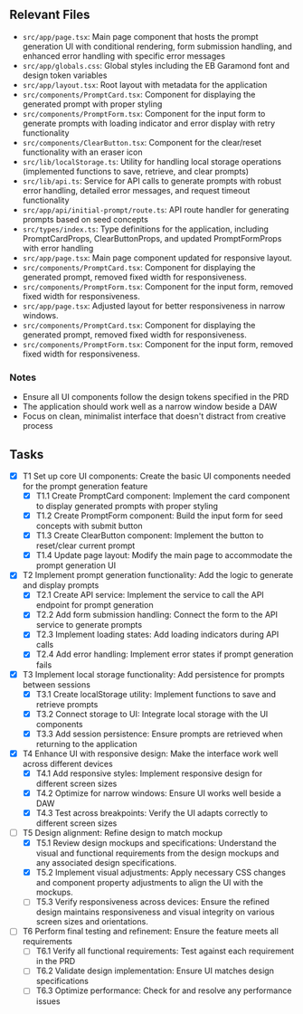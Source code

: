 ## Relevant Files

- `src/app/page.tsx`: Main page component that hosts the prompt generation UI with conditional rendering, form submission handling, and enhanced error handling with specific error messages
- `src/app/globals.css`: Global styles including the EB Garamond font and design token variables
- `src/app/layout.tsx`: Root layout with metadata for the application
- `src/components/PromptCard.tsx`: Component for displaying the generated prompt with proper styling
- `src/components/PromptForm.tsx`: Component for the input form to generate prompts with loading indicator and error display with retry functionality
- `src/components/ClearButton.tsx`: Component for the clear/reset functionality with an eraser icon
- `src/lib/localStorage.ts`: Utility for handling local storage operations (implemented functions to save, retrieve, and clear prompts)
- `src/lib/api.ts`: Service for API calls to generate prompts with robust error handling, detailed error messages, and request timeout functionality
- `src/app/api/initial-prompt/route.ts`: API route handler for generating prompts based on seed concepts
- `src/types/index.ts`: Type definitions for the application, including PromptCardProps, ClearButtonProps, and updated PromptFormProps with error handling
- `src/app/page.tsx`: Main page component updated for responsive layout.
- `src/components/PromptCard.tsx`: Component for displaying the generated prompt, removed fixed width for responsiveness.
- `src/components/PromptForm.tsx`: Component for the input form, removed fixed width for responsiveness.
- `src/app/page.tsx`: Adjusted layout for better responsiveness in narrow windows.
- `src/components/PromptCard.tsx`: Component for displaying the generated prompt, removed fixed width for responsiveness.
- `src/components/PromptForm.tsx`: Component for the input form, removed fixed width for responsiveness.

### Notes

- Ensure all UI components follow the design tokens specified in the PRD
- The application should work well as a narrow window beside a DAW
- Focus on clean, minimalist interface that doesn't distract from creative process

## Tasks

- [x] T1 Set up core UI components: Create the basic UI components needed for the prompt generation feature
  - [x] T1.1 Create PromptCard component: Implement the card component to display generated prompts with proper styling
  - [x] T1.2 Create PromptForm component: Build the input form for seed concepts with submit button
  - [x] T1.3 Create ClearButton component: Implement the button to reset/clear current prompt
  - [x] T1.4 Update page layout: Modify the main page to accommodate the prompt generation UI

- [x] T2 Implement prompt generation functionality: Add the logic to generate and display prompts
  - [x] T2.1 Create API service: Implement the service to call the API endpoint for prompt generation
  - [x] T2.2 Add form submission handling: Connect the form to the API service to generate prompts
  - [x] T2.3 Implement loading states: Add loading indicators during API calls
  - [x] T2.4 Add error handling: Implement error states if prompt generation fails

- [x] T3 Implement local storage functionality: Add persistence for prompts between sessions
  - [x] T3.1 Create localStorage utility: Implement functions to save and retrieve prompts
  - [x] T3.2 Connect storage to UI: Integrate local storage with the UI components
  - [x] T3.3 Add session persistence: Ensure prompts are retrieved when returning to the application

- [x] T4 Enhance UI with responsive design: Make the interface work well across different devices
  - [x] T4.1 Add responsive styles: Implement responsive design for different screen sizes
  - [x] T4.2 Optimize for narrow windows: Ensure UI works well beside a DAW
  - [x] T4.3 Test across breakpoints: Verify the UI adapts correctly to different screen sizes

- [ ] T5 Design alignment: Refine design to match mockup
  - [x] T5.1 Review design mockups and specifications: Understand the visual and functional requirements from the design mockups and any associated design specifications.
  - [x] T5.2 Implement visual adjustments: Apply necessary CSS changes and component property adjustments to align the UI with the mockups.
  - [ ] T5.3 Verify responsiveness across devices: Ensure the refined design maintains responsiveness and visual integrity on various screen sizes and orientations.

- [ ] T6 Perform final testing and refinement: Ensure the feature meets all requirements
  - [ ] T6.1 Verify all functional requirements: Test against each requirement in the PRD
  - [ ] T6.2 Validate design implementation: Ensure UI matches design specifications
  - [ ] T6.3 Optimize performance: Check for and resolve any performance issues